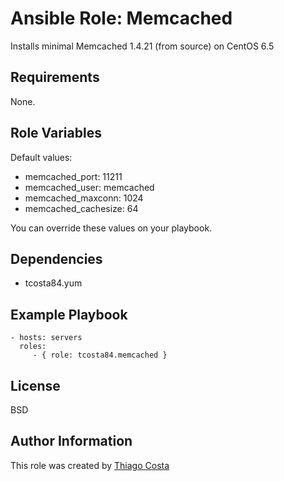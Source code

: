 Ansible Role: Memcached
=======================

Installs minimal Memcached 1.4.21 (from source) on CentOS 6.5

Requirements
------------

None.

Role Variables
--------------

Default values:

* memcached_port: 11211
* memcached_user: memcached
* memcached_maxconn: 1024
* memcached_cachesize: 64

You can override these values on your playbook.

Dependencies
------------

* tcosta84.yum

Example Playbook
----------------

    - hosts: servers
      roles:
         - { role: tcosta84.memcached }

License
-------

BSD

Author Information
------------------

This role was created by [Thiago Costa](http://thiagocostapy.com)

